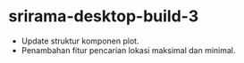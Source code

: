# srirama-desktop-build-3
- Update struktur komponen plot.
- Penambahan fitur pencarian lokasi maksimal dan minimal.
